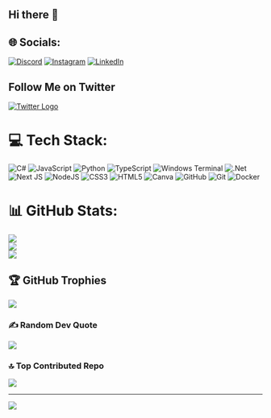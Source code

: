 ## Hi there 👋

<!--
**laxmankumar123/laxmankumar123** is a ✨ _special_ ✨ repository because its `README.md` (this file) appears on your GitHub profile.

Here are some ideas to get you started:

- 🔭 I’m currently working on ...
- 🌱 I’m currently learning ...
- 👯 I’m looking to collaborate on ...
- 🤔 I’m looking for help with ...
- 💬 Ask me about ...
- 📫 How to reach me: ...
- 😄 Pronouns: ...
- ⚡ Fun fact: ...
-->



## 🌐 Socials:
[![Discord](https://img.shields.io/badge/Discord-%237289DA.svg?logo=discord&logoColor=white)](https://discord.gg/https://discord.gg/5uWfhsVk) [![Instagram](https://img.shields.io/badge/Instagram-%23E4405F.svg?logo=Instagram&logoColor=white)](https://instagram.com/hamididy) [![LinkedIn](https://img.shields.io/badge/LinkedIn-%230077B5.svg?logo=linkedin&logoColor=white)](https://linkedin.com/in/hamid-rahimi-06624b2b1?) 


## Follow Me on Twitter

[![Twitter Logo](https://upload.wikimedia.org/wikipedia/en/thumb/6/60/Twitter_bird_logo_2012.svg/1200px-Twitter_bird_logo_2012.svg.png)](https://twitter.com/yourusername)



# 💻 Tech Stack:
![C#](https://img.shields.io/badge/c%23-%23239120.svg?style=flat&logo=csharp&logoColor=white) ![JavaScript](https://img.shields.io/badge/javascript-%23323330.svg?style=flat&logo=javascript&logoColor=%23F7DF1E) ![Python](https://img.shields.io/badge/python-3670A0?style=flat&logo=python&logoColor=ffdd54) ![TypeScript](https://img.shields.io/badge/typescript-%23007ACC.svg?style=flat&logo=typescript&logoColor=white) ![Windows Terminal](https://img.shields.io/badge/Windows%20Terminal-%234D4D4D.svg?style=flat&logo=windows-terminal&logoColor=white) ![.Net](https://img.shields.io/badge/.NET-5C2D91?style=flat&logo=.net&logoColor=white) ![Next JS](https://img.shields.io/badge/Next-black?style=flat&logo=next.js&logoColor=white) ![NodeJS](https://img.shields.io/badge/node.js-6DA55F?style=flat&logo=node.js&logoColor=white) ![CSS3](https://img.shields.io/badge/css3-%231572B6.svg?style=flat&logo=css3&logoColor=white) ![HTML5](https://img.shields.io/badge/html5-%23E34F26.svg?style=flat&logo=html5&logoColor=white) ![Canva](https://img.shields.io/badge/Canva-%2300C4CC.svg?style=flat&logo=Canva&logoColor=white) ![GitHub](https://img.shields.io/badge/github-%23121011.svg?style=flat&logo=github&logoColor=white) ![Git](https://img.shields.io/badge/git-%23F05033.svg?style=flat&logo=git&logoColor=white) ![Docker](https://img.shields.io/badge/docker-%230db7ed.svg?style=flat&logo=docker&logoColor=white)
# 📊 GitHub Stats:
![](https://github-readme-stats.vercel.app/api?username=AZIZEMESR&theme=codeSTACKr&hide_border=false&include_all_commits=false&count_private=false)<br/>
![](https://github-readme-streak-stats.herokuapp.com/?user=AZIZEMESR&theme=codeSTACKr&hide_border=false)<br/>
![](https://github-readme-stats.vercel.app/api/top-langs/?username=AZIZEMESR&theme=codeSTACKr&hide_border=false&include_all_commits=false&count_private=false&layout=compact)

## 🏆 GitHub Trophies
![](https://github-profile-trophy.vercel.app/?username=AZIZEMESR&theme=codeSTACKr&no-frame=false&no-bg=true&margin-w=4)

### ✍️ Random Dev Quote
![](https://quotes-github-readme.vercel.app/api?type=vetical&theme=dark)

### 🔝 Top Contributed Repo
![](https://github-contributor-stats.vercel.app/api?username=AZIZEMESR&limit=5&theme=codeSTACKr&combine_all_yearly_contributions=true)

---
[![](https://visitcount.itsvg.in/api?id=AZIZEMESR&icon=5&color=7)](https://visitcount.itsvg.in)

<!-- Proudly created with GPRM ( https://gprm.itsvg.in ) -->

